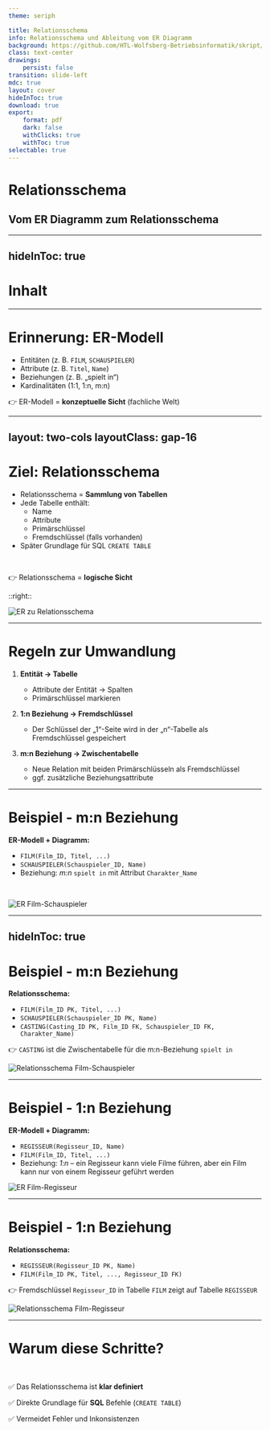 ```yaml
---
theme: seriph

title: Relationsschema
info: Relationsschema und Ableitung vom ER Diagramm
background: https://github.com/HTL-Wolfsberg-Betriebsinformatik/skript/blob/main/slides/content/slides/background-cover-16-9.webp?raw=true
class: text-center
drawings:
    persist: false
transition: slide-left
mdc: true
layout: cover
hideInToc: true
download: true
export:
    format: pdf
    dark: false
    withClicks: true
    withToc: true
selectable: true
---
```


# Relationsschema

## Vom ER Diagramm zum Relationsschema

---
hideInToc: true
---

# Inhalt

<Toc minDepth="1" maxDepth="1" />

---

# Erinnerung: ER-Modell

- Entitäten (z. B. `FILM`, `SCHAUSPIELER`)  
- Attribute (z. B. `Titel`, `Name`)  
- Beziehungen (z. B. „spielt in“)  
- Kardinalitäten (1:1, 1:n, m:n)

👉 ER-Modell = **konzeptuelle Sicht** (fachliche Welt)

---
layout: two-cols
layoutClass: gap-16
---

# Ziel: Relationsschema

- Relationsschema = **Sammlung von Tabellen**  
- Jede Tabelle enthält: 
   - Name
   - Attribute
   - Primärschlüssel
   - Fremdschlüssel (falls vorhanden)
- Später Grundlage für SQL `CREATE TABLE`

<br>

👉 Relationsschema = **logische Sicht**

::right::

![ER zu Relationsschema](./assets/er-to-relationschema.drawio.png)

---

# Regeln zur Umwandlung

1. **Entität → Tabelle**  
   - Attribute der Entität → Spalten  
   - Primärschlüssel markieren  

2. **1:n Beziehung → Fremdschlüssel**  
   - Der Schlüssel der „1“-Seite wird in der „n“-Tabelle als Fremdschlüssel gespeichert  

3. **m:n Beziehung → Zwischentabelle**  
   - Neue Relation mit beiden Primärschlüsseln als Fremdschlüssel 
   - ggf. zusätzliche Beziehungsattribute  

---

# Beispiel - m:n Beziehung

**ER-Modell + Diagramm:**  

- `FILM(Film_ID, Titel, ...)`  
- `SCHAUSPIELER(Schauspieler_ID, Name)`  
- Beziehung: *m:n* `spielt in` mit Attribut `Charakter_Name`

<br>

![ER Film-Schauspieler](./assets/er-movie-actor-example.drawio.png)

---
hideInToc: true
---

# Beispiel - m:n Beziehung

**Relationsschema:**

- `FILM(Film_ID PK, Titel, ...)`  
- `SCHAUSPIELER(Schauspieler_ID PK, Name)`  
- `CASTING(Casting_ID PK, Film_ID FK, Schauspieler_ID FK, Charakter_Name)`

👉 `CASTING` ist die Zwischentabelle für die m:n-Beziehung `spielt in`

![Relationsschema Film-Schauspieler](./assets/relationschema-movie-actor-example.drawio.png)

---

# Beispiel - 1:n Beziehung

**ER-Modell + Diagramm:**  

- `REGISSEUR(Regisseur_ID, Name)`  
- `FILM(Film_ID, Titel, ...)`  
- Beziehung: *1:n* – ein Regisseur kann viele Filme führen, aber ein Film kann nur von einem Regisseur geführt werden

![ER Film-Regisseur](./assets/er-movie-regisseur-example.drawio.png)

---

# Beispiel - 1:n Beziehung

**Relationsschema:**

- `REGISSEUR(Regisseur_ID PK, Name)`  
- `FILM(Film_ID PK, Titel, ..., Regisseur_ID FK)`

👉 Fremdschlüssel `Regisseur_ID` in Tabelle `FILM` zeigt auf Tabelle `REGISSEUR`

![Relationsschema Film-Regisseur](./assets/relationschema-movie-regisseur-example.drawio.png)

---


# Warum diese Schritte?

<br>

✅ Das Relationsschema ist **klar definiert**

✅ Direkte Grundlage für **SQL** Befehle (`CREATE TABLE`)  

✅ Vermeidet Fehler und Inkonsistenzen  
